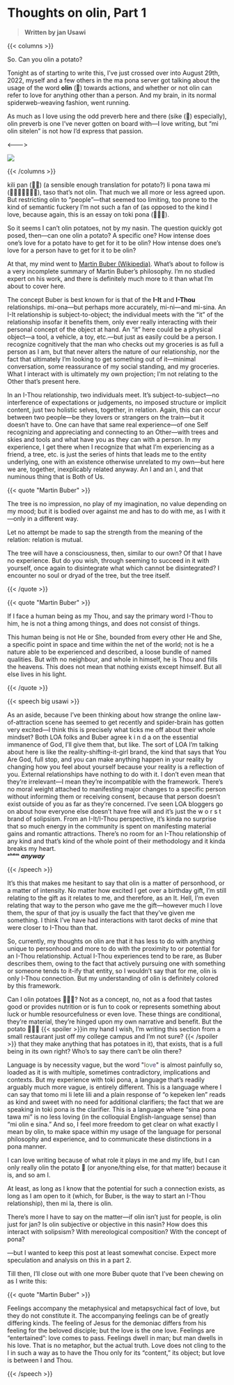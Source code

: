 # Thoughts on olin, Part 1

<link rel="stylesheet" href="/css_overrides/light.css">

>  **Written by jan Usawi**

{{< columns >}}

So. Can you olin a potato?

Tonight <footnote>as of starting to write this, I’ve just crossed over into August 29th, 2022</footnote>, myself and a few others in the ma pona server got talking about the usage of the word **olin** (<span class="conlang" style="font-size:1em">󱥅</span>) towards actions, and whether or not olin can refer to love for anything other than a person. And my brain, in its normal spiderweb-weaving fashion, went running. 

As much as I love using the odd preverb here and there (sike (<span class="conlang" style="font-size:1em">**󱥜**</span>) especially), olin preverb is one I’ve never gotten on board with—I love writing, but “mi olin sitelen” is not how I’d express that passion.

<--->

<img src="/other/olinpotato.png">

{{< /columns >}}

kili pan (<span class="conlang" style="font-size:1em">**󱤚󱥋**</span>) (a sensible enough translation for potato?) li pona tawa mi (<span class="conlang" style="font-size:1em">󱤴󱥅󱥠󱤧󱥔󱥩󱤴</span>), taso that’s not olin. That much we all more or less agreed upon. But restricting olin to “people”—that seemed too limiting, too prone to the kind of semantic fuckery I’m not such a fan of (as opposed to the kind I love, because again, this is an essay on toki pona (<span class="conlang" style="font-size:1em">󱥬󱦖󱥔</span>). 

So it seems I can’t olin potatoes, not by my nasin. The question quickly got posed, then—can one olin a potato? A specific one? How intense does one’s love for a potato have to get for it to be olin? How intense does one’s love for a person have to get for it to be olin?

At that, my mind went to [Martin Buber (Wikipedia)](https://en.wikipedia.org/wiki/Martin_Buber). What’s about to follow is a very incomplete summary of Martin Buber’s philosophy. I’m no studied expert on his work, and there is definitely much more to it than what I’m about to cover here. 

The concept Buber is best known for is that of the **I-It** and **I-Thou** relationships. mi-ona—but perhaps more accurately, mi-ni—and mi-sina. An I-It relationship is subject-to-object; the individual meets with the “it” of the relationship insofar it benefits them, only ever really interacting with their personal concept of the object at hand. An “it” here could be a physical object—a tool, a vehicle, a toy, etc.—but just as easily could be a person. I recognize cognitively that the man who checks out my groceries is as full a person as I am, but that never alters the nature of our relationship, nor the fact that ultimately I’m looking to get something out of it—minimal conversation, some reassurance of my social standing, and my groceries. What I interact with is ultimately my own projection; I’m not relating to the Other that’s present here. 

In an I-Thou relationship, two individuals meet. It’s subject-to-subject—no interference of expectations or judgements, no imposed structure or implicit content, just two holistic selves, together, in relation. Again, this can occur between two people—be they lovers or strangers on the train—but it doesn’t have to. One can have that same real experience—of one Self recognizing and appreciating and connecting to an Other—with trees and skies and tools and what have you as they can with a person. In my experience, I get there when I recognize that what I’m experiencing as a friend, a tree, etc. is just the series of hints that leads me to the entity underlying, one with an existence otherwise unrelated to my own—but here we are, together, inexplicably related anyway. An I and an I, and that numinous thing that is Both of Us.

{{< quote "Martin Buber" >}}

The tree is no impression, no play of my imagination, no value depending on my mood; but it is bodied over against me and has to do with me, as I with it—only in a different way.

Let no attempt be made to sap the strength from the meaning of the relation: relation is mutual.

The tree will have a consciousness, then, similar to our own? Of that I have no experience. But do you wish, through seeming to succeed in it with yourself, once again to disintegrate what which cannot be disintegrated? I encounter no soul or dryad of the tree, but the tree itself.

{{< /quote >}}

{{< quote "Martin Buber" >}}

If I face a human being as my Thou, and say the primary word I-Thou to him, he is not a thing among things, and does not consist of things.

This human being is not He or She, bounded from every other He and She, a specific point in space and time within the net of the world; not is he a nature able to be experienced and described, a loose bundle of named qualities. But with no neighbour, and whole in himself, he is Thou and fills the heavens. This does not mean that nothing exists except himself. But all else lives in his light.

{{< /quote >}}

{{< speech big usawi >}}

As an aside, because I’ve been thinking about how strange the online law-of-attraction scene has seemed to get recently and spider-brain has gotten very excited—I think this is precisely what ticks me off about their whole mindset? Both LOA folks and Buber agree k i n d a on the essential immanence of God, I’ll give them that, but like. The sort of LOA I’m talking about here is like the reality-shifting-it-girl brand, the kind that says that You Are God, full stop, and you can make anything happen in your reality by changing how you feel about yourself because your reality is a reflection of you. External relationships have nothing to do with it. I don’t even mean that they’re irrelevant—I mean they’re incompatible with the framework. There’s no moral weight attached to manifesting major changes to a specific person without informing them or receiving consent, because that person doesn’t exist outside of you as far as they’re concerned. I’ve seen LOA bloggers go on about how everyone else doesn’t have free will and it’s just the w o r s t brand of solipsism. From an I-It/I-Thou perspective, it’s kinda no surprise that so much energy in the community is spent on manifesting material gains and romantic attractions. There’s no room for an I-Thou relationship of any kind and that’s kind of the whole point of their methodology and it kinda breaks my heart. </br>**ᵃʰᵉᵐ** ***anyway***

{{< /speech >}}

It’s this that makes me hesitant to say that olin is a matter of personhood, or a matter of intensity. No matter how excited I get over a birthday gift, I’m still relating to the gift as it relates to me, and therefore, as an It. Hell, I’m even relating that way to the person who gave me the gift—however much I love them, the spur of that joy is usually the fact that they’ve given me something. I think I’ve have had interactions with tarot decks of mine that were closer to I-Thou than that.

So, currently, my thoughts on olin are that it has less to do with anything unique to personhood and more to do with the proximity to or potential for an I-Thou relationship. Actual I-Thou experiences tend to be rare, as Buber describes them, owing to the fact that actively pursuing one with something or someone tends to it-ify that entity, so I wouldn’t say that for me, olin is only I-Thou connection. But my understanding of olin is definitely colored by this framework. 

Can I olin potatoes 🥔🥔🥔? Not as a concept, no, not as a food that tastes good or provides nutrition or is fun to cook or represents something about luck or humble resourcefulness or even love. These things are conditional, they’re material, they’re hinged upon my own narrative and benefit. But the potato 🫱🥔🫲 {{< spoiler >}}in my hand I wish, I’m writing this section from a small restaurant just off my college campus and I’m not sure? {{< /spoiler >}} that they make anything that has potatoes in it), that exists, that is a full being in its own right? Who’s to say there can’t be olin there?

Language is by necessity vague, but the word "<span style="color:#713838">l</span><span style="color:#547138">o</span><span style="color:#387171">v</span><span style="color:#543871">e</span>" is almost painfully so, loaded as it is with multiple, sometimes contradictory, implications and contexts. But my experience with toki pona, a language that’s readily arguably much more vague, is entirely different. This is a language where I can say that tomo mi li lete lili and a plain response of “o kepeken len” reads as kind and sweet with no need for additional clarifiers; the fact that we are speaking in toki pona is the clarifier. This is a language where “sina pona tawa mi” is no less loving (in the colloquial English-language sense) than “mi olin e sina.” And so, I feel more freedom to get clear on what exactly I mean by olin, to make space within my usage of the language for personal philosophy and experience, and to communicate these distinctions in a pona manner.

I can love writing because of what role it plays in me and my life, but I can only really olin the potato 🥔 (or anyone/thing else, for that matter) because it is, and so am I. 

At least, as long as I know that the potential for such a connection exists, as long as I am open to it (which, for Buber, is the way to start an I-Thou relationship), then mi la, there is olin. 

There’s more I have to say on the matter—if olin isn’t just for people, is olin just for jan? Is olin subjective or objective in this nasin? How does this interact with solipsism? With mereological composition? With the concept of pona?

—but I wanted to keep this post at least somewhat concise. Expect more speculation and analysis on this in a part 2.

Till then, I’ll close out with one more Buber quote that I’ve been chewing on as I write this:

{{< quote "Martin Buber" >}}

Feelings accompany the metaphysical and metapsychical fact of love, but they do not constitute it. The accompanying feelings can be of greatly differing kinds. The feeling of Jesus for the demoniac differs from his feeling for the beloved disciple; but the love is the one love. Feelings are “entertained”: love comes to pass. Feelings dwell in man; but man dwells in his love. That is no metaphor, but the actual truth. Love does not cling to the I in such a way as to have the Thou only for its “content,” its object; but love is between I and Thou.

{{< /speech >}}